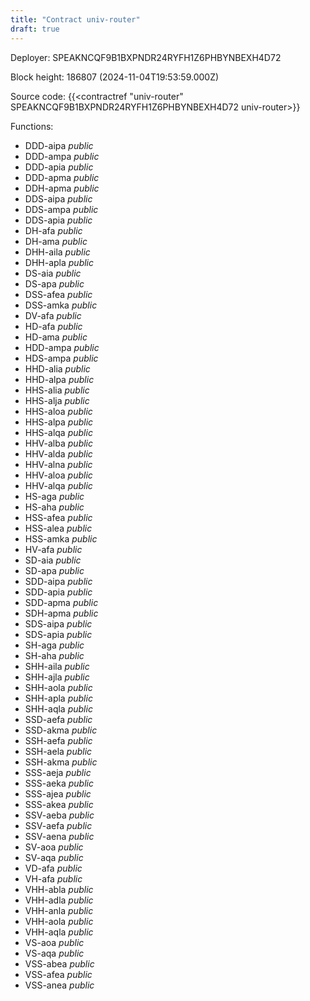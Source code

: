 ```yaml
---
title: "Contract univ-router"
draft: true
---
```

Deployer: SPEAKNCQF9B1BXPNDR24RYFH1Z6PHBYNBEXH4D72


 



Block height: 186807 (2024-11-04T19:53:59.000Z)

Source code: {{<contractref "univ-router" SPEAKNCQF9B1BXPNDR24RYFH1Z6PHBYNBEXH4D72 univ-router>}}

Functions:

* DDD-aipa _public_
* DDD-ampa _public_
* DDD-apia _public_
* DDD-apma _public_
* DDH-apma _public_
* DDS-aipa _public_
* DDS-ampa _public_
* DDS-apia _public_
* DH-afa _public_
* DH-ama _public_
* DHH-aila _public_
* DHH-apla _public_
* DS-aia _public_
* DS-apa _public_
* DSS-afea _public_
* DSS-amka _public_
* DV-afa _public_
* HD-afa _public_
* HD-ama _public_
* HDD-ampa _public_
* HDS-ampa _public_
* HHD-alia _public_
* HHD-alpa _public_
* HHS-alia _public_
* HHS-alja _public_
* HHS-aloa _public_
* HHS-alpa _public_
* HHS-alqa _public_
* HHV-alba _public_
* HHV-alda _public_
* HHV-alna _public_
* HHV-aloa _public_
* HHV-alqa _public_
* HS-aga _public_
* HS-aha _public_
* HSS-afea _public_
* HSS-alea _public_
* HSS-amka _public_
* HV-afa _public_
* SD-aia _public_
* SD-apa _public_
* SDD-aipa _public_
* SDD-apia _public_
* SDD-apma _public_
* SDH-apma _public_
* SDS-aipa _public_
* SDS-apia _public_
* SH-aga _public_
* SH-aha _public_
* SHH-aila _public_
* SHH-ajla _public_
* SHH-aola _public_
* SHH-apla _public_
* SHH-aqla _public_
* SSD-aefa _public_
* SSD-akma _public_
* SSH-aefa _public_
* SSH-aela _public_
* SSH-akma _public_
* SSS-aeja _public_
* SSS-aeka _public_
* SSS-ajea _public_
* SSS-akea _public_
* SSV-aeba _public_
* SSV-aefa _public_
* SSV-aena _public_
* SV-aoa _public_
* SV-aqa _public_
* VD-afa _public_
* VH-afa _public_
* VHH-abla _public_
* VHH-adla _public_
* VHH-anla _public_
* VHH-aola _public_
* VHH-aqla _public_
* VS-aoa _public_
* VS-aqa _public_
* VSS-abea _public_
* VSS-afea _public_
* VSS-anea _public_
